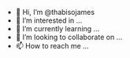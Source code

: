 - 👋 Hi, I’m @thabisojames
- 👀 I’m interested in ...
- 🌱 I’m currently learning ...
- 💞️ I’m looking to collaborate on ...
- 📫 How to reach me ...

<!---
thabisojames/thabisojames is a ✨ special ✨ repository because its `README.md` (this file) appears on your GitHub profile.
You can click the Preview link to take a look at your changes.
--->
